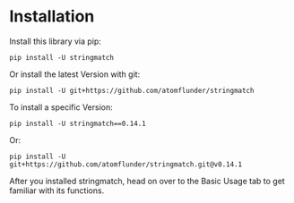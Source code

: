 # Installation

Install this library via pip:

```
pip install -U stringmatch
```

Or install the latest Version with git:

```
pip install -U git+https://github.com/atomflunder/stringmatch
```

To install a specific Version:

```
pip install -U stringmatch==0.14.1
```

Or:

```
pip install -U git+https://github.com/atomflunder/stringmatch.git@v0.14.1
```

After you installed stringmatch, head on over to the Basic Usage tab to get familiar with its functions.
